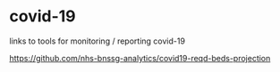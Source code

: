 # covid-19
links to tools for monitoring / reporting covid-19


https://github.com/nhs-bnssg-analytics/covid19-reqd-beds-projection
